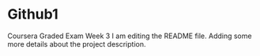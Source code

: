 # Github1
Coursera Graded Exam Week 3
I am editing the README file. Adding some more details about the project description.
